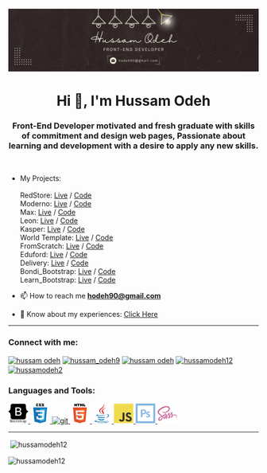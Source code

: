 ![MasterHead](https://github.com/HussamOdeh12/HussamOdeh12/blob/main/linked_banner.png)<h1 align="center">Hi 👋, I'm Hussam Odeh</h1>
<h3 align="center">Front-End Developer motivated and fresh graduate with skills of commitment and design web pages, Passionate about learning and development with a desire to apply any new skills. 
</h3>
<br>


 - My Projects: <br> <br> RedStore: [Live](https://hussamodeh12.github.io/RedStore/) / [Code](https://github.com/HussamOdeh12/RedStore) <br> Moderno: [Live](https://hussamodeh12.github.io/Moderno/) / [Code](https://github.com/HussamOdeh12/Moderno) <br> Max: [Live](https://hussamodeh12.github.io/Max/) / [Code](https://github.com/HussamOdeh12/Max) <br> Leon: [Live](https://hussamodeh12.github.io/Leon_Template/) / [Code](https://github.com/HussamOdeh12/Leon_Template) <br> Kasper: [Live](https://hussamodeh12.github.io/Kasper_Template/) / [Code](https://github.com/HussamOdeh12/Kasper_Template) <br> World Template: [Live](https://hussamodeh12.github.io/World_Template/) / [Code](https://github.com/HussamOdeh12/World_Template) <br> FromScratch: [Live](https://hussamodeh12.github.io/FromScratch/) / [Code](https://github.com/HussamOdeh12/FromScratch) <br> Eduford: [Live](https://hussamodeh12.github.io/Eduford/) / [Code](https://github.com/HussamOdeh12/Eduford) <br> Delivery: [Live](https://hussamodeh12.github.io/Delivery/) / [Code](https://github.com/HussamOdeh12/Delivery) <br> Bondi_Bootstrap: [Live](https://hussamodeh12.github.io/Bootstrap5_Bondi/) / [Code](https://github.com/HussamOdeh12/Bootstrap5_Bondi) <br> Learn_Bootstrap: [Live](https://hussamodeh12.github.io/Learn_Bootstrap/) / [Code](https://github.com/HussamOdeh12/Learn_Bootstrap)

- 📫 How to reach me **hodeh90@gmail.com**

- 📄 Know about my experiences: [Click Here](https://flowcv.com/resume/dok2182n94)

<hr>

<h3 align="left">Connect with me:</h3>
<p align="left">
<a href="https://linkedin.com/in/hussam-odeh-5b4775255" target="blank"><img align="center" src="https://raw.githubusercontent.com/rahuldkjain/github-profile-readme-generator/master/src/images/icons/Social/linked-in-alt.svg" alt="hussam odeh" height="30" width="40" /></a>
<a href="https://instagram.com/hussam_odeh9" target="blank"><img align="center" src="https://raw.githubusercontent.com/rahuldkjain/github-profile-readme-generator/master/src/images/icons/Social/instagram.svg" alt="hussam_odeh9" height="30" width="40" /></a>
<a href="https://fb.com/hussam.odeh.5" target="blank"><img align="center" src="https://raw.githubusercontent.com/rahuldkjain/github-profile-readme-generator/master/src/images/icons/Social/facebook.svg" alt="hussam odeh" height="30" width="40" /></a>
 <a href="https://codepen.io/hussamodeh12" target="blank"><img align="center" src="https://raw.githubusercontent.com/rahuldkjain/github-profile-readme-generator/master/src/images/icons/Social/codepen.svg" alt="hussamodeh12" height="30" width="40" /></a>
 <a href="https://www.behance.net/hussamodeh2" target="blank"><img align="center" src="https://raw.githubusercontent.com/rahuldkjain/github-profile-readme-generator/master/src/images/icons/Social/behance.svg" alt="hussamodeh2" height="30" width="40" /></a>
</p>

<h3 align="left">Languages and Tools:</h3>
<p align="left"> <a href="https://getbootstrap.com" target="_blank" rel="noreferrer"> <img src="https://raw.githubusercontent.com/devicons/devicon/master/icons/bootstrap/bootstrap-plain-wordmark.svg" alt="bootstrap" width="40" height="40"/> </a> <a href="https://www.w3schools.com/css/" target="_blank" rel="noreferrer"> <img src="https://raw.githubusercontent.com/devicons/devicon/master/icons/css3/css3-original-wordmark.svg" alt="css3" width="40" height="40"/> </a> <a href="https://git-scm.com/" target="_blank" rel="noreferrer"> <img src="https://www.vectorlogo.zone/logos/git-scm/git-scm-icon.svg" alt="git" width="40" height="40"/> </a> <a href="https://www.w3.org/html/" target="_blank" rel="noreferrer"> <img src="https://raw.githubusercontent.com/devicons/devicon/master/icons/html5/html5-original-wordmark.svg" alt="html5" width="40" height="40"/> </a> <a href="https://www.java.com" target="_blank" rel="noreferrer"> <img src="https://raw.githubusercontent.com/devicons/devicon/master/icons/java/java-original.svg" alt="java" width="40" height="40"/> </a> <a href="https://developer.mozilla.org/en-US/docs/Web/JavaScript" target="_blank" rel="noreferrer"> <img src="https://raw.githubusercontent.com/devicons/devicon/master/icons/javascript/javascript-original.svg" alt="javascript" width="40" height="40"/> </a> <a href="https://www.photoshop.com/en" target="_blank" rel="noreferrer"> <img src="https://raw.githubusercontent.com/devicons/devicon/master/icons/photoshop/photoshop-line.svg" alt="photoshop" width="40" height="40"/> </a> <a href="https://sass-lang.com" target="_blank" rel="noreferrer"> <img src="https://raw.githubusercontent.com/devicons/devicon/master/icons/sass/sass-original.svg" alt="sass" width="40" height="40"/> </a> </p>

<hr>

<p>&nbsp;<img align="center" src="https://github-readme-stats.vercel.app/api?username=hussamodeh12&show_icons=true&locale=en" alt="hussamodeh12" /></p>

<p><img align="center" src="https://github-readme-streak-stats.herokuapp.com/?user=hussamodeh12&" alt="hussamodeh12" /></p>

